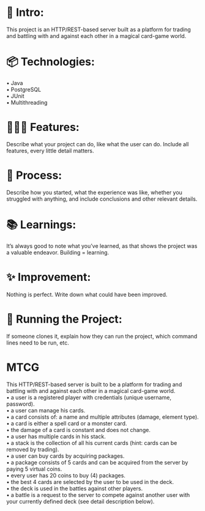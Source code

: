 # 🎋 Intro:
This project is an HTTP/REST-based server built as a platform for trading and battling with and against each other in a magical card-game world.   

# 📦 Technologies:
• Java      
• PostgreSQL       
• JUnit      
• Multithreading

# 👩🏽‍🍳 Features:
Describe what your project can do, like what the user can do. Include all features, every little detail matters.

# 💭 Process:
Describe how you started, what the experience was like, whether you struggled with anything, and include conclusions and other relevant details.

# 📚 Learnings:
It’s always good to note what you’ve learned, as that shows the project was a valuable endeavor. Building = learning.

# ✨ Improvement:
Nothing is perfect. Write down what could have been improved.

# 🚦 Running the Project:
If someone clones it, explain how they can run the project, which command lines need to be run, etc.

# MTCG
This HTTP/REST-based server is built to be a platform for trading and battling with and against each other in a magical card-game world.   
• a user is a registered player with credentials (unique username, password).   
• a user can manage his cards.   
• a card consists of: a name and multiple attributes (damage, element type).   
• a card is either a spell card or a monster card.   
• the damage of a card is constant and does not change.   
• a user has multiple cards in his stack.   
• a stack is the collection of all his current cards (hint: cards can be removed by trading).   
• a user can buy cards by acquiring packages.   
• a package consists of 5 cards and can be acquired from the server by paying 5 virtual coins.    
• every user has 20 coins to buy (4) packages.    
• the best 4 cards are selected by the user to be used in the deck.    
• the deck is used in the battles against other players.     
• a battle is a request to the server to compete against another user with your currently defined deck (see detail description below).    

